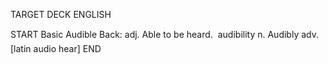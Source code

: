 TARGET DECK
ENGLISH

START
Basic
Audible
Back: adj. Able to be heard.  audibility n. Audibly adv. [latin audio hear]
END
